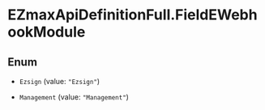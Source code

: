 # EZmaxApiDefinitionFull.FieldEWebhookModule

## Enum


* `Ezsign` (value: `"Ezsign"`)

* `Management` (value: `"Management"`)


